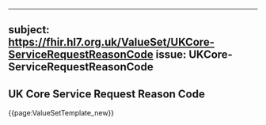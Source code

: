 
---
subject: https://fhir.hl7.org.uk/ValueSet/UKCore-ServiceRequestReasonCode
issue: UKCore-ServiceRequestReasonCode
---
## UK Core Service Request Reason Code

{{page:ValueSetTemplate_new}}
    
